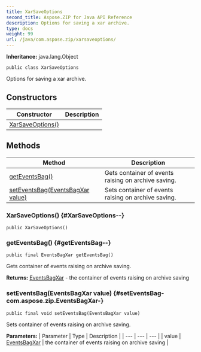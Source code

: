 ```yaml
---
title: XarSaveOptions
second_title: Aspose.ZIP for Java API Reference
description: Options for saving a xar archive.
type: docs
weight: 99
url: /java/com.aspose.zip/xarsaveoptions/
---
```


**Inheritance:**
java.lang.Object
```
public class XarSaveOptions
```

Options for saving a xar archive.
## Constructors

| Constructor | Description |
| --- | --- |
| [XarSaveOptions()](#XarSaveOptions--) |  |
## Methods

| Method | Description |
| --- | --- |
| [getEventsBag()](#getEventsBag--) | Gets container of events raising on archive saving. |
| [setEventsBag(EventsBagXar value)](#setEventsBag-com.aspose.zip.EventsBagXar-) | Sets container of events raising on archive saving. |
### XarSaveOptions() {#XarSaveOptions--}
```
public XarSaveOptions()
```


### getEventsBag() {#getEventsBag--}
```
public final EventsBagXar getEventsBag()
```


Gets container of events raising on archive saving.

**Returns:**
[EventsBagXar](../../com.aspose.zip/eventsbagxar) - the container of events raising on archive saving
### setEventsBag(EventsBagXar value) {#setEventsBag-com.aspose.zip.EventsBagXar-}
```
public final void setEventsBag(EventsBagXar value)
```


Sets container of events raising on archive saving.

**Parameters:**
| Parameter | Type | Description |
| --- | --- | --- |
| value | [EventsBagXar](../../com.aspose.zip/eventsbagxar) | the container of events raising on archive saving |

